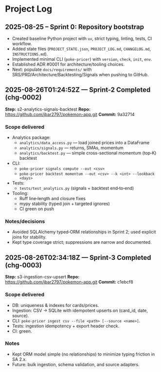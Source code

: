 # Project Log

## 2025-08-25 – Sprint 0: Repository bootstrap
- Created baseline Python project with `uv`, strict typing, linting, tests, CI workflow.
- Added state files (`PROJECT_STATE.json`, `PROJECT_LOG.md`, `CHANGELOG.md`, `INSTRUCTIONS.md`).
- Implemented minimal CLI (`poke-pricer`) with `version`, `check`, `init`, `env`.
- Established ADR #0001 for architecture/tooling choices.
- Next: populate `docs/requirements/` with SRS/PRD/Architecture/Backtesting/Signals when pushing to GitHub.

## 2025-08-26T01:24:52Z — Sprint-2 Completed (chg-0002)

**Step:** s2-analytics-signals-backtest
**Repo:** https://github.com/jbar2797/pokemon-app.git
**Commit:** 9a32714

### Scope delivered
- Analytics package:
  - `analytics/data_access.py` — load joined prices into a DataFrame
  - `analytics/signals.py` — returns, SMAs, momentum
  - `analytics/backtest.py` — simple cross-sectional momentum (top‑K) backtest
- CLI:
  - `poke-pricer signals compute --out <csv>`
  - `poke-pricer backtest momentum --out <csv> --k <int> --lookback <days>`
- Tests:
  - `tests/test_analytics.py` (signals + backtest end‑to‑end)
- Tooling:
  - Ruff line‑length and closure fixes
  - mypy stability (typed join + targeted ignores)
  - CI green on push

### Notes/decisions
- Avoided SQLAlchemy typed‑ORM relationships in Sprint 2; used explicit joins for stability.
- Kept type coverage strict; suppressions are narrow and documented.

## 2025-08-26T02:34:18Z — Sprint-3 Completed (chg-0003)

**Step:** s3-ingestion-csv-upsert
**Repo:** https://github.com/jbar2797/pokemon-app.git
**Commit:** c1ebcf8

### Scope delivered
- DB: uniqueness & indexes for cards/prices.
- Ingestion: CSV → SQLite with idempotent upserts on (card_id, date, source).
- CLI: `poke-pricer ingest csv --file <path> [--source <name>]`.
- Tests: ingestion idempotency + export header check.
- CI: green.

### Notes
- Kept ORM model simple (no relationships) to minimize typing friction in SA 2.x.
- Future: bulk ingestion, schema validation, and source adapters.

